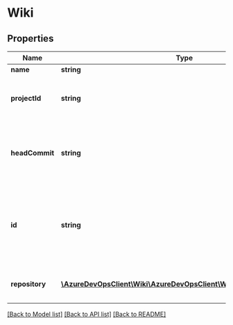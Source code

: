 # Wiki

## Properties
Name | Type | Description | Notes
------------ | ------------- | ------------- | -------------
**name** | **string** | Wiki name. | [optional] 
**projectId** | **string** | ID of the project in which the wiki is to be created. | [optional] 
**headCommit** | **string** | The head commit associated with the git repository backing up the wiki. | [optional] 
**id** | **string** | The ID of the wiki which is same as the ID of the Git repository that it is backed by. | [optional] 
**repository** | [**\AzureDevOpsClient\Wiki\AzureDevOpsClient\Wiki\Model\GitRepository**](GitRepository.md) | The git repository that backs up the wiki. | [optional] 

[[Back to Model list]](../README.md#documentation-for-models) [[Back to API list]](../README.md#documentation-for-api-endpoints) [[Back to README]](../README.md)


